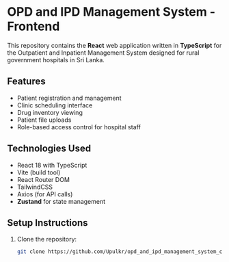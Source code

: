 # OPD and IPD Management System - Frontend

This repository contains the **React** web application written in **TypeScript** for the Outpatient and Inpatient Management System designed for rural government hospitals in Sri Lanka.

## Features
- Patient registration and management
- Clinic scheduling interface
- Drug inventory viewing
- Patient file uploads
- Role-based access control for hospital staff

## Technologies Used
- React 18 with TypeScript
- Vite (build tool)
- React Router DOM
- TailwindCSS
- Axios (for API calls)
- **Zustand** for state management


## Setup Instructions

1. Clone the repository:
   ```bash
   git clone https://github.com/Upulkr/opd_and_ipd_management_system_client.git
